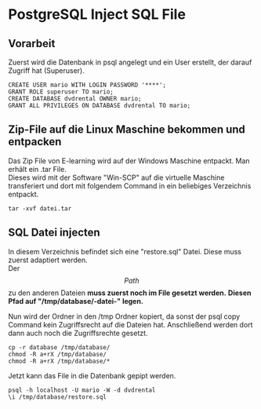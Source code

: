 # PostgreSQL Inject SQL File

## Vorarbeit
Zuerst wird die Datenbank in psql angelegt und ein User erstellt, der darauf Zugriff hat (Superuser).

	CREATE USER mario WITH LOGIN PASSWORD '****';
	GRANT ROLE superuser TO mario;
	CREATE DATABASE dvdrental OWNER mario;
	GRANT ALL PRIVILEGES ON DATABASE dvdrental TO mario;
	
## Zip-File auf die Linux Maschine bekommen und entpacken
Das Zip File von E-learning wird auf der Windows Maschine entpackt. Man erhält ein .tar File.  
Dieses wird mit der Software "Win-SCP" auf die virtuelle Maschine transferiert und dort mit folgendem Command in ein beliebiges Verzeichnis entpackt.

	tar -xvf datei.tar
	
## SQL Datei injecten
In diesem Verzeichnis befindet sich eine "restore.sql" Datei. Diese muss zuerst adaptiert werden.  
Der $$Path$$ zu den anderen Dateien __muss zuerst noch im File gesetzt werden.__
__Diesen Pfad auf "/tmp/database/-datei-" legen.__

Nun wird der Ordner in den /tmp Ordner kopiert, da sonst der psql copy Command kein Zugriffsrecht auf die Dateien hat. Anschließend werden dort dann auch noch die Zugriffsrechte gesetzt.

	cp -r database /tmp/database/
	chmod -R a+rX /tmp/database/
	chmod -R a+rX /tmp/database/*
Jetzt kann das File in die Datenbank gepipt werden. 

	psql -h localhost -U mario -W -d dvdrental
	\i /tmp/database/restore.sql
